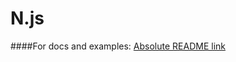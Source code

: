 # N.js

####For docs and examples:
[Absolute README link](http://rawgit.com/doronzzz/N.js/master/app/src/index.html)
